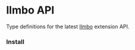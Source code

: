 # llmbo API

Type definitions for the latest [llmbo](https://github.com/WLowe10/llmbo) extension API.

### Install
